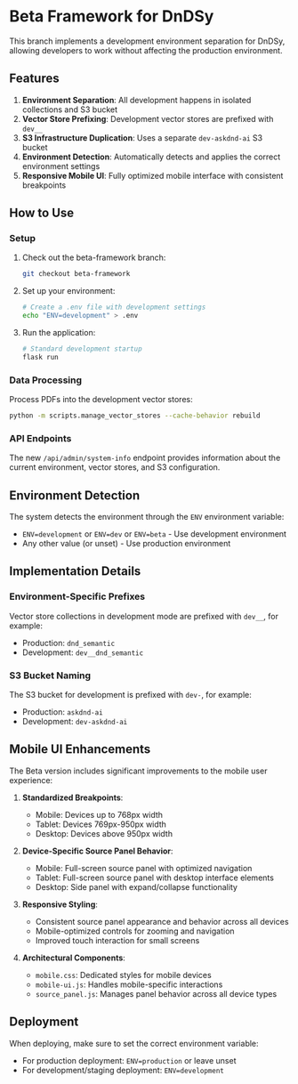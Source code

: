# Beta Framework for DnDSy

This branch implements a development environment separation for DnDSy, allowing developers to work without affecting the production environment.

## Features

1. **Environment Separation**: All development happens in isolated collections and S3 bucket
2. **Vector Store Prefixing**: Development vector stores are prefixed with `dev__`
3. **S3 Infrastructure Duplication**: Uses a separate `dev-askdnd-ai` S3 bucket
4. **Environment Detection**: Automatically detects and applies the correct environment settings
5. **Responsive Mobile UI**: Fully optimized mobile interface with consistent breakpoints

## How to Use

### Setup

1. Check out the beta-framework branch:
   ```bash
   git checkout beta-framework
   ```

2. Set up your environment:
   ```bash
   # Create a .env file with development settings
   echo "ENV=development" > .env
   ```

3. Run the application:
   ```bash
   # Standard development startup
   flask run
   ```

### Data Processing

Process PDFs into the development vector stores:

```bash
python -m scripts.manage_vector_stores --cache-behavior rebuild
```

### API Endpoints

The new `/api/admin/system-info` endpoint provides information about the current environment, vector stores, and S3 configuration.

## Environment Detection

The system detects the environment through the `ENV` environment variable:
- `ENV=development` or `ENV=dev` or `ENV=beta` - Use development environment
- Any other value (or unset) - Use production environment

## Implementation Details

### Environment-Specific Prefixes

Vector store collections in development mode are prefixed with `dev__`, for example:
- Production: `dnd_semantic`
- Development: `dev__dnd_semantic`

### S3 Bucket Naming

The S3 bucket for development is prefixed with `dev-`, for example:
- Production: `askdnd-ai`
- Development: `dev-askdnd-ai`

## Mobile UI Enhancements

The Beta version includes significant improvements to the mobile user experience:

1. **Standardized Breakpoints**: 
   - Mobile: Devices up to 768px width
   - Tablet: Devices 769px-950px width
   - Desktop: Devices above 950px width

2. **Device-Specific Source Panel Behavior**:
   - Mobile: Full-screen source panel with optimized navigation
   - Tablet: Full-screen source panel with desktop interface elements
   - Desktop: Side panel with expand/collapse functionality

3. **Responsive Styling**:
   - Consistent source panel appearance and behavior across all devices
   - Mobile-optimized controls for zooming and navigation
   - Improved touch interaction for small screens

4. **Architectural Components**:
   - `mobile.css`: Dedicated styles for mobile devices
   - `mobile-ui.js`: Handles mobile-specific interactions
   - `source_panel.js`: Manages panel behavior across all device types

## Deployment

When deploying, make sure to set the correct environment variable:
- For production deployment: `ENV=production` or leave unset
- For development/staging deployment: `ENV=development` 